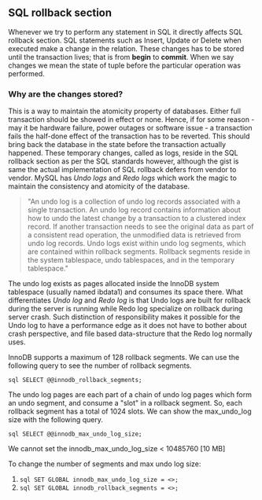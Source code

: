 ## SQL rollback section

Whenever we try to perform any statement in SQL it directly affects SQL rollback section. SQL statements such as Insert, Update or Delete when executed make a change in the relation. These changes has to be stored until the transaction lives; that is from **begin** to **commit**. When we say changes we mean the state of tuple before the particular operation was performed.

### Why are the changes stored?

This is a way to maintain the atomicity property of databases. Either full transaction should be showed in effect or none. Hence, if for some reason - may it be hardware failure, power outages or software issue - a transaction fails the half-done effect of the transaction has to be reverted. This should bring back the database in the state before the transaction actually happened. These temporary changes, called as logs, reside in the SQL rollback section as per the SQL standards however, although the gist is same the actual implementation of SQL rollback defers from vendor to vendor. MySQL has *Undo logs* and *Redo logs* which work the magic to maintain the consistency and atomicity of the database.

> "An undo log is a collection of undo log records associated with a single transaction. An undo log record contains information about how to undo the latest change by a transaction to a clustered index record. If another transaction needs to see the original data as part of a consistent read operation, the unmodified data is retrieved from undo log records. Undo logs exist within undo log segments, which are contained within rollback segments. Rollback segments reside in the system tablespace, undo tablespaces, and in the temporary tablespace."

The undo log exists as pages allocated inside the InnoDB system tablespace (usually named ibdata1) and consumes its space there. What differentiates *Undo log* and *Redo log* is that Undo logs are built for rollback during the server is running while Redo log specialize on rollback during server crash. Such distinction of responsibility makes it possible for the Undo log to have a performance edge as it does not have to bother about crash perspective, and file based data-structure that the Redo log normally uses.

InnoDB supports a maximum of 128 rollback segments. We can use the following query to see the number of rollback segments.

```sql SELECT @@innodb_rollback_segments; ```

The undo log pages are each part of a chain of undo log pages which form an undo segment, and consume a "slot" in a rollback segment. So, each rollback segment has a total of 1024 slots. We can show the max_undo_log size with the following query.

```sql SELECT @@innodb_max_undo_log_size; ```

We cannot set the innodb_max_undo_log_size < 10485760 [10 MB]

To change the number of segments and max undo log size:

1. ```sql SET GLOBAL innodb_max_undo_log_size = <>; ```
2. ```sql SET GLOBAL innodb_rollback_segments = <>; ```


